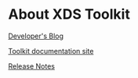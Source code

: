 # About XDS Toolkit #

[Developer's Blog](https://bitbucket.org/iheos/toolkit/wiki/blog/index)

[Toolkit documentation site](http://ihexds.nist.gov/XdsDocs/site/index.html)

[Release Notes](http://ihexds.nist.gov/XdsDocs/site/releasenotes/index.html)